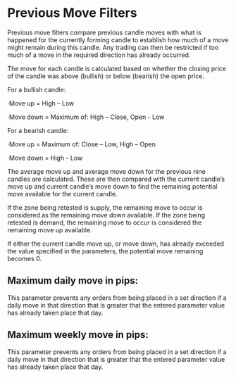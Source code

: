 # Previous Move Filters

Previous move filters compare previous candle moves with what is happened for the currently forming candle to establish how much of a move might remain during this candle. Any trading can then be restricted if too much of a move in the required direction has already occurred.

The move for each candle is calculated based on whether the closing price of the candle was above \(bullish\) or below \(bearish\) the open price.

For a bullish candle:

·Move up = High – Low

·Move down = Maximum of: High – Close, Open - Low

For a bearish candle:

·Move up = Maximum of: Close – Low, High – Open

·Move down = High - Low

The average move up and average move down for the previous nine candles are calculated. These are then compared with the current candle’s move up and current candle’s move down to find the remaining potential move available for the current candle.

If the zone being retested is supply, the remaining move to occur is considered as the remaining move down available. If the zone being retested is demand, the remaining move to occur is considered the remaining move up available.

If either the current candle move up, or move down, has already exceeded the value specified in the parameters, the potential move remaining becomes 0.

## **Maximum daily move in pips:**

This parameter prevents any orders from being placed in a set direction if a daily move in that direction that is greater that the entered parameter value has already taken place that day.

## **Maximum weekly move in pips:**

This parameter prevents any orders from being placed in a set direction if a daily move in that direction that is greater that the entered parameter value has already taken place that day.

